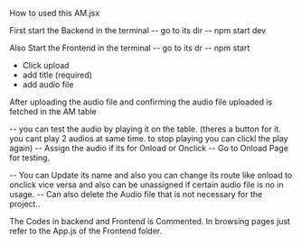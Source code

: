 How to used this AM.jsx 

First start the Backend in the terminal 
 -- go to its dir 
 -- npm start dev 

Also Start the Frontend in the terminal
-- go to its dr 
-- npm start 

- Click upload
- add title (required)
- add audio file

After uploading the audio file and confirming the audio file uploaded is fetched in the AM table 

-- you can test the audio by playing it on the table. (theres a button for it. you cant play 2 audios at same time. to stop playing you can clickl the play again) 
-- Assign the audio if its for Onload or Onclick 
-- Go to Onload Page for testing. 

-- You can Update its name and also you can change its route like onload to onclick vice versa and also can be unassigned if certain audio file is no in usage. 
-- Can also delete the Audio file that is not necessary for the project.. 


The Codes in backend and Frontend is Commented. In browsing pages just refer to the App.js of the Frontend folder.

